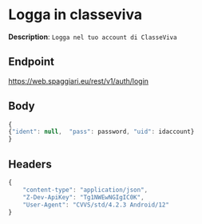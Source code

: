# Logga in classeviva

**Description**: `Logga nel tuo account di ClasseViva` 

## Endpoint 

https://web.spaggiari.eu/rest/v1/auth/login

## Body

```js
{
{"ident": null,  "pass": password, "uid": idaccount}
}
```
## Headers

```js
{
    "content-type": "application/json",
    "Z-Dev-ApiKey": "Tg1NWEwNGIgIC0K",
    "User-Agent": "CVVS/std/4.2.3 Android/12"
}
```

